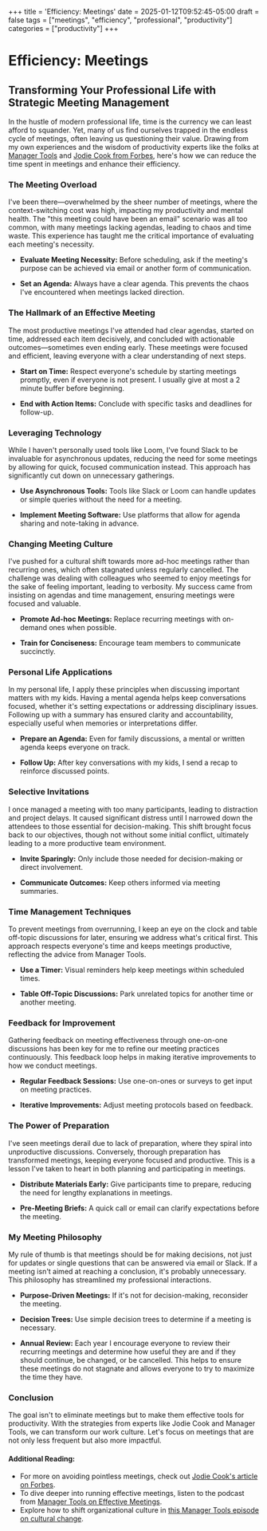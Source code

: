+++
title = 'Efficiency: Meetings'
date = 2025-01-12T09:52:45-05:00
draft = false
tags = ["meetings", "efficiency", "professional", "productivity"]
categories = ["productivity"]
+++

# Efficiency: Meetings

## Transforming Your Professional Life with Strategic Meeting Management

In the hustle of modern professional life, time is the currency we can least afford to squander. Yet, many of us find ourselves trapped in the endless cycle of meetings, often leaving us questioning their value. Drawing from my own experiences and the wisdom of productivity experts like the folks at [Manager Tools](https://www.manager-tools.com/2005/08/effective-meetings-get-out-of-jail) and [Jodie Cook from Forbes](https://www.forbes.com/sites/jodiecook/2024/10/16/6-ways-busy-entrepreneurs-avoid-pointless-meetings-and-get-more-done/), here's how we can reduce the time spent in meetings and enhance their efficiency.

### The Meeting Overload

I've been there—overwhelmed by the sheer number of meetings, where the context-switching cost was high, impacting my productivity and mental health. The "this meeting could have been an email" scenario was all too common, with many meetings lacking agendas, leading to chaos and time waste. This experience has taught me the critical importance of evaluating each meeting's necessity.

- **Evaluate Meeting Necessity:** Before scheduling, ask if the meeting's purpose can be achieved via email or another form of communication. 

- **Set an Agenda:** Always have a clear agenda. This prevents the chaos I've encountered when meetings lacked direction.

### The Hallmark of an Effective Meeting

The most productive meetings I've attended had clear agendas, started on time, addressed each item decisively, and concluded with actionable outcomes—sometimes even ending early. These meetings were focused and efficient, leaving everyone with a clear understanding of next steps.

- **Start on Time:** Respect everyone's schedule by starting meetings promptly, even if everyone is not present. I usually give at most a 2 minute buffer before beginning. 

- **End with Action Items:** Conclude with specific tasks and deadlines for follow-up.

### Leveraging Technology

While I haven't personally used tools like Loom, I've found Slack to be invaluable for asynchronous updates, reducing the need for some meetings by allowing for quick, focused communication instead. This approach has significantly cut down on unnecessary gatherings.

- **Use Asynchronous Tools:** Tools like Slack or Loom can handle updates or simple queries without the need for a meeting.

- **Implement Meeting Software:** Use platforms that allow for agenda sharing and note-taking in advance.

### Changing Meeting Culture

I've pushed for a cultural shift towards more ad-hoc meetings rather than recurring ones, which often stagnated unless regularly cancelled. The challenge was dealing with colleagues who seemed to enjoy meetings for the sake of feeling important, leading to verbosity. My success came from insisting on agendas and time management, ensuring meetings were focused and valuable.

- **Promote Ad-hoc Meetings:** Replace recurring meetings with on-demand ones when possible. 

- **Train for Conciseness:** Encourage team members to communicate succinctly.

### Personal Life Applications

In my personal life, I apply these principles when discussing important matters with my kids. Having a mental agenda helps keep conversations focused, whether it's setting expectations or addressing disciplinary issues. Following up with a summary has ensured clarity and accountability, especially useful when memories or interpretations differ.

- **Prepare an Agenda:** Even for family discussions, a mental or written agenda keeps everyone on track.

- **Follow Up:** After key conversations with my kids, I send a recap to reinforce discussed points.

### Selective Invitations

I once managed a meeting with too many participants, leading to distraction and project delays. It caused significant distress until I narrowed down the attendees to those essential for decision-making. This shift brought focus back to our objectives, though not without some initial conflict, ultimately leading to a more productive team environment.

- **Invite Sparingly:** Only include those needed for decision-making or direct involvement.

- **Communicate Outcomes:** Keep others informed via meeting summaries.

### Time Management Techniques

To prevent meetings from overrunning, I keep an eye on the clock and table off-topic discussions for later, ensuring we address what's critical first. This approach respects everyone's time and keeps meetings productive, reflecting the advice from Manager Tools.

- **Use a Timer:** Visual reminders help keep meetings within scheduled times.

- **Table Off-Topic Discussions:** Park unrelated topics for another time or another meeting.

### Feedback for Improvement

Gathering feedback on meeting effectiveness through one-on-one discussions has been key for me to refine our meeting practices continuously. This feedback loop helps in making iterative improvements to how we conduct meetings.

- **Regular Feedback Sessions:** Use one-on-ones or surveys to get input on meeting practices.

- **Iterative Improvements:** Adjust meeting protocols based on feedback.

### The Power of Preparation

I've seen meetings derail due to lack of preparation, where they spiral into unproductive discussions. Conversely, thorough preparation has transformed meetings, keeping everyone focused and productive. This is a lesson I've taken to heart in both planning and participating in meetings.

- **Distribute Materials Early:** Give participants time to prepare, reducing the need for lengthy explanations in meetings.

- **Pre-Meeting Briefs:** A quick call or email can clarify expectations before the meeting.

### My Meeting Philosophy

My rule of thumb is that meetings should be for making decisions, not just for updates or single questions that can be answered via email or Slack. If a meeting isn't aimed at reaching a conclusion, it's probably unnecessary. This philosophy has streamlined my professional interactions.

- **Purpose-Driven Meetings:** If it's not for decision-making, reconsider the meeting.

- **Decision Trees:** Use simple decision trees to determine if a meeting is necessary.

- **Annual Review:** Each year I encourage everyone to review their recurring meetings and determine how useful they are and if they should continue, be changed, or  be cancelled. This helps to ensure these meetings do not stagnate and allows everyone to try to maximize the time they have.

### Conclusion

The goal isn't to eliminate meetings but to make them effective tools for productivity. With the strategies from experts like Jodie Cook and Manager Tools, we can transform our work culture. Let's focus on meetings that are not only less frequent but also more impactful.

#### Additional Reading:
- For more on avoiding pointless meetings, check out [Jodie Cook's article on Forbes](https://www.forbes.com/sites/jodiecook/2024/10/16/6-ways-busy-entrepreneurs-avoid-pointless-meetings-and-get-more-done/).
- To dive deeper into running effective meetings, listen to the podcast from [Manager Tools on Effective Meetings](https://www.manager-tools.com/2005/08/effective-meetings-get-out-of-jail).
- Explore how to shift organizational culture in [this Manager Tools episode on cultural change](https://www.manager-tools.com/2008/08/cultural-change-series).

